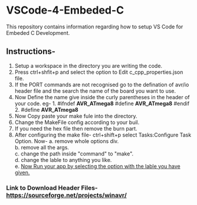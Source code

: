 # VSCode-4-Embeded-C
This repository contains information regarding how to setup VS Code for Embeded C Development.

## Instructions-
  1. Setup a workspace in the directory you are writing the code.
  2. Press ctrl+shfit+p and select the option to Edit c_cpp_properties.json file.
  3. If the PORT commands are not recognised go to the defination of avr/io header file
     and the search the name of the board you want to use. 
  4. Now Define the name give inside the curly parentheses in the header of your code.
      eg- 1. #ifndef __AVR_ATmega8__
                #define __AVR_ATmega8__
             #endif
          2. #define __AVR_ATmega8__
  5. Now Copy paste your make fule into the directory.
  6. Change the MakeFile config according to your buil. 
  7. If you need the hex file then remove the burn part.
  8. After configuring the make file- ctrl+shift+p select Tasks:Configure Task Option.
      Now-
        a. remove whole options div.             
        b. remove all the args.                         
        c. change the path inside "command" to "make".                                    
        d. change the lable to anything you like.                                             
        e. <u>Now Run your app by selecting the option with the lable you have given.</u>                                      

### Link to Download Header Files- https://sourceforge.net/projects/winavr/

